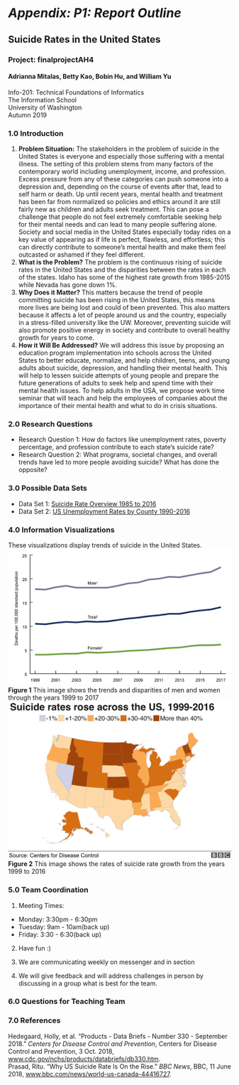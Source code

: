 # *Appendix: P1: Report Outline* #
## Suicide Rates in the United States ##
### Project: finalprojectAH4 ###
#### Adrianna Mitalas, Betty Kao, Bobin Hu, and William Yu
Info-201: Technical Foundations of Informatics  
The Information School  
University of Washington  
Autumn 2019

### 1.0 Introduction
1. **Problem Situation:** The stakeholders in the problem of suicide in the United States is everyone and especially those suffering with a mental illness. The setting of this problem stems from many factors of the contemporary world including unemployment, income, and profession. Excess pressure from any of these categories can push someone into a depression and, depending on the course of events after that, lead to self harm or death. Up until recent years, mental health and treatment has been far from normalized so policies and ethics around it are still fairly new as children and adults seek treatment. This can pose a challenge that people do not feel extremely comfortable seeking help for their mental needs and can lead to many people suffering alone. Society and social media in the United States especially today rides on a key value of appearing as if life is perfect, flawless, and effortless; this can directly contribute to someone’s mental health and make them feel outcasted or ashamed if they feel different.
2. **What is the Problem?** The problem is the continuous rising of suicide rates in the United States and the disparities between the rates in each of the states. Idaho has some of the highest rate growth from 1985-2015 while Nevada has gone down 1%.
3. **Why Does it Matter?** This matters because the trend of people committing suicide has been rising in the United States, this means more lives are being lost and could of been prevented. This also matters because it affects a lot of people around us and the country, especially in a stress-filled university like the UW. Moreover, preventing suicide will also promote positive energy in society and contribute to overall healthy growth for years to come.
4. **How it Will Be Addressed?** We will address this issue by proposing an education program implementation into schools across the United States to better educate, normalize, and help children, teens, and young adults about suicide, depression, and handling their mental health. This will help to lessen suicide attempts of young people and prepare the future generations of adults to seek help and spend time with their mental health issues. To help adults in the USA, we propose work time seminar that will teach and help the employees of companies about the importance of their mental health and what to do in crisis situations.

### 2.0 Research Questions
* Research Question 1: How do factors like unemployment rates, poverty percentage, and profession contribute to each state’s suicide rate?
* Research Question 2: What programs, societal changes, and overall trends have led to more people avoiding suicide? What has done the opposite?

### 3.0 Possible Data Sets
* Data Set 1: [Suicide Rate Overview 1985 to 2016](https://www.kaggle.com/russellyates88/suicide-rates-overview-1985-to-2016)
* Data Set 2: [US Unemployment Rates by County 1990-2016](https://www.kaggle.com/jayrav13/unemployment-by-county-us)

### 4.0 Information Visualizations
These visualizations display trends of suicide in the United States.   
![Suicide Rates by Sex](visualization-Images/suicide-rates-by-sex.png)  
**Figure 1** This image shows the trends and disparities of men and women through the years 1999 to 2017  
![Suicide Rates Rising](visualization-Images/suicide-rising-rates.png)  
**Figure 2** This image shows the rates of suicide rate growth from the years 1999 to 2016

### 5.0 Team Coordination
1. Meeting Times:
* Monday: 3:30pm - 6:30pm
* Tuesday: 9am - 10am(back up)
* Friday: 3:30 - 6:30(back up)

2. Have fun :)

3. We are communicating weekly on messenger and in section

4. We will give feedback and will address challenges in person by discussing in a group what is best for the team.

### 6.0 Questions for Teaching Team


### 7.0 References
Hedegaard, Holly, et al. “Products - Data Briefs - Number 330 - September 2018.” *Centers for Disease Control and Prevention*, Centers for Disease Control and Prevention, 3 Oct. 2018, www.cdc.gov/nchs/products/databriefs/db330.htm.  
Prasad, Ritu. “Why US Suicide Rate Is On the Rise.” *BBC News*, BBC, 11 June 2018, www.bbc.com/news/world-us-canada-44416727.
